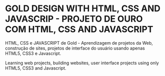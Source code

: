 # GOLD DESIGN WITH HTML, CSS AND JAVASCRIP - PROJETO DE OURO COM HTML, CSS AND JAVASCRIPT
HTML, CSS e JAVASCRIPT de Gold - Aprendizagem de projetos da Web, construção de sites, projetos de interface do usuário usando apenas HTML5, CSS3 e Javascript.

Learning web projects, building websites, user interface projects using only HTML5, CSS3 and Javascript.
